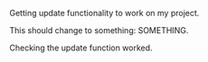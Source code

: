 Getting update functionality to work on my project. 

This should change to something: SOMETHING.

Checking the update function worked.